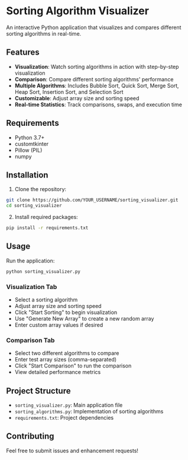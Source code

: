 # Sorting Algorithm Visualizer

An interactive Python application that visualizes and compares different sorting algorithms in real-time.

## Features

- **Visualization**: Watch sorting algorithms in action with step-by-step visualization
- **Comparison**: Compare different sorting algorithms' performance
- **Multiple Algorithms**: Includes Bubble Sort, Quick Sort, Merge Sort, Heap Sort, Insertion Sort, and Selection Sort
- **Customizable**: Adjust array size and sorting speed
- **Real-time Statistics**: Track comparisons, swaps, and execution time

## Requirements

- Python 3.7+
- customtkinter
- Pillow (PIL)
- numpy

## Installation

1. Clone the repository:
```bash
git clone https://github.com/YOUR_USERNAME/sorting_visualizer.git
cd sorting_visualizer
```

2. Install required packages:
```bash
pip install -r requirements.txt
```

## Usage

Run the application:
```bash
python sorting_visualizer.py
```

### Visualization Tab
- Select a sorting algorithm
- Adjust array size and sorting speed
- Click "Start Sorting" to begin visualization
- Use "Generate New Array" to create a new random array
- Enter custom array values if desired

### Comparison Tab
- Select two different algorithms to compare
- Enter test array sizes (comma-separated)
- Click "Start Comparison" to run the comparison
- View detailed performance metrics

## Project Structure

- `sorting_visualizer.py`: Main application file
- `sorting_algorithms.py`: Implementation of sorting algorithms
- `requirements.txt`: Project dependencies

## Contributing

Feel free to submit issues and enhancement requests! 